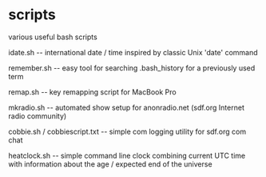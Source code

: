 # scripts
various useful bash scripts

idate.sh -- international date / time inspired by classic Unix 'date' command

remember.sh -- easy tool for searching .bash_history for a previously used term

remap.sh -- key remapping script for MacBook Pro

mkradio.sh -- automated show setup for anonradio.net (sdf.org Internet radio community)

cobbie.sh / cobbiescript.txt -- simple com logging utility for sdf.org com chat

heatclock.sh -- simple command line clock combining current UTC time with information about the age / expected end of the universe

